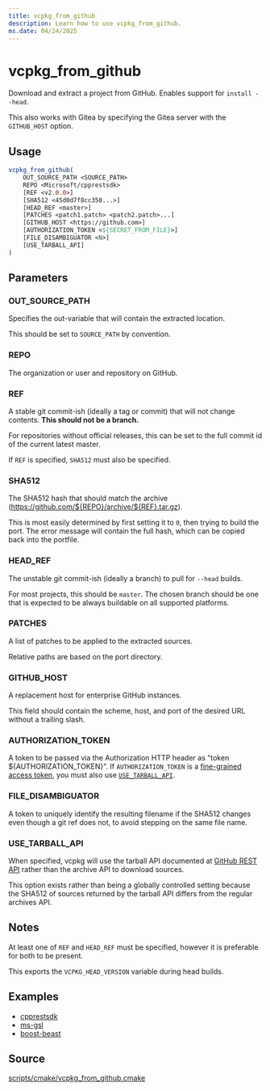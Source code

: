 ```yaml
---
title: vcpkg_from_github
description: Learn how to use vcpkg_from_github.
ms.date: 04/24/2025
---
```

# vcpkg_from_github

Download and extract a project from GitHub. Enables support for `install --head`.

This also works with Gitea by specifying the Gitea server with the `GITHUB_HOST` option.

## Usage

```cmake
vcpkg_from_github(
    OUT_SOURCE_PATH <SOURCE_PATH>
    REPO <Microsoft/cpprestsdk>
    [REF <v2.0.0>]
    [SHA512 <45d0d7f8cc350...>]
    [HEAD_REF <master>]
    [PATCHES <patch1.patch> <patch2.patch>...]
    [GITHUB_HOST <https://github.com>]
    [AUTHORIZATION_TOKEN <${SECRET_FROM_FILE}>]
    [FILE_DISAMBIGUATOR <N>]
    [USE_TARBALL_API]
)
```

## Parameters

### OUT_SOURCE_PATH

Specifies the out-variable that will contain the extracted location.

This should be set to `SOURCE_PATH` by convention.

### REPO

The organization or user and repository on GitHub.

### REF

A stable git commit-ish (ideally a tag or commit) that will not change contents. **This should not be a branch.**

For repositories without official releases, this can be set to the full commit id of the current latest master.

If `REF` is specified, `SHA512` must also be specified.

### SHA512

The SHA512 hash that should match the archive (https://github.com/${REPO}/archive/${REF}.tar.gz).

This is most easily determined by first setting it to `0`, then trying to build the port. The error message will contain the full hash, which can be copied back into the portfile.

### HEAD_REF

The unstable git commit-ish (ideally a branch) to pull for `--head` builds.

For most projects, this should be `master`. The chosen branch should be one that is expected to be always buildable on all supported platforms.

### PATCHES

A list of patches to be applied to the extracted sources.

Relative paths are based on the port directory.

### GITHUB_HOST

A replacement host for enterprise GitHub instances.

This field should contain the scheme, host, and port of the desired URL without a trailing slash.

### AUTHORIZATION_TOKEN

A token to be passed via the Authorization HTTP header as "token ${AUTHORIZATION_TOKEN}". If `AUTHORIZATION_TOKEN` is a [fine-grained access token](https://docs.github.com/authentication/keeping-your-account-and-data-secure/managing-your-personal-access-tokens#fine-grained-personal-access-tokens), you must also use [`USE_TARBALL_API`](#USE_TARBALL_API).

### FILE_DISAMBIGUATOR

A token to uniquely identify the resulting filename if the SHA512 changes even though a git ref does not, to avoid stepping on the same file name.

### USE_TARBALL_API

When specified, vcpkg will use the tarball API documented at [GitHub REST API](https://docs.github.com/rest/repos/contents?#download-a-repository-archive-tar) rather than the archive API to download sources.

This option exists rather than being a globally controlled setting because the SHA512 of sources returned by the tarball API differs from the regular archives API.

## Notes

At least one of `REF` and `HEAD_REF` must be specified, however it is preferable for both to be present.

This exports the `VCPKG_HEAD_VERSION` variable during head builds.

## Examples

- [cpprestsdk](https://github.com/Microsoft/vcpkg/blob/master/ports/cpprestsdk/portfile.cmake)
- [ms-gsl](https://github.com/Microsoft/vcpkg/blob/master/ports/ms-gsl/portfile.cmake)
- [boost-beast](https://github.com/Microsoft/vcpkg/blob/master/ports/boost-beast/portfile.cmake)

## Source

[scripts/cmake/vcpkg\_from\_github.cmake](https://github.com/Microsoft/vcpkg/blob/master/scripts/cmake/vcpkg_from_github.cmake)
